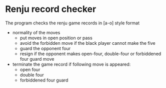 # Renju record checker

The program checks the renju game records in [a-o] style format
* normality of the moves
   * put moves in open position or pass
   * avoid the forbidden move if the black player cannot make the five
   * guard the opponent four
   * resign if the opponent makes open-four, double-four or forbiddened four guard move
* terminate the game record if following move is appeared:
   * open four
   * double four
   * forbiddened four guard
